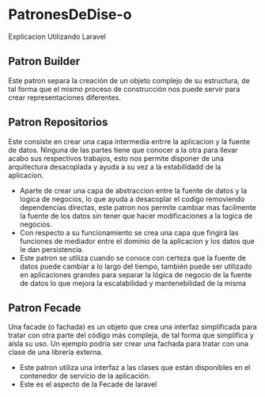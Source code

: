 # PatronesDeDise-o
Explicacion Utilizando Laravel

## Patron Builder
Este patron separa la creación de un objeto complejo de su estructura, de tal forma que el mismo proceso de construcción nos puede servir para crear representaciones diferentes.

## Patron Repositorios
Este consiste en crear una capa intermedia entrre la aplicacion y la fuente de datos. Ninguna de las partes tiene que conocer a la otra para llevar acabo sus respectivos trabajos, esto nos permite disponer de una arquitectura desacoplada y ayuda a su vez a la estabilidadd de la aplicacion.
* Aparte de crear una capa de abstraccion entre la fuente de datos y la logica de negocios, lo que ayuda a desacoplar el codígo removiendo dependencias directas, este patron nos permite cambiar mas facilmente la fuente de los datos sin tener que hacer modificaciones a la logica de negocios.
* Con respecto a su funcionamiento se crea una capa que fingirá las funciones de mediador entre el dominio de la aplicacion y los datos que le dan persistencia.
* Este patron se utiliza cuando se conoce con certeza que la fuente de datos puede cambiar a lo largo del tiempo, también puede ser utilizado en aplicaciones grandes para separar la lógica de negocio de la fuente de datos lo que mejora la escalabilidad y mantenebilidad de la misma

## Patron Fecade
Una facade (o fachada) es un objeto que crea una interfaz simplificada para tratar con otra parte del código más compleja, de tal forma que simplifica y aísla su uso. Un ejemplo podría ser crear una fachada para tratar con una clase de una librería externa.
* Este patron utiliza una interfaz a las clases que están disponibles en el contenedor de servicio de la aplicación. 
* Este es el aspecto de la Fecade de laravel 
